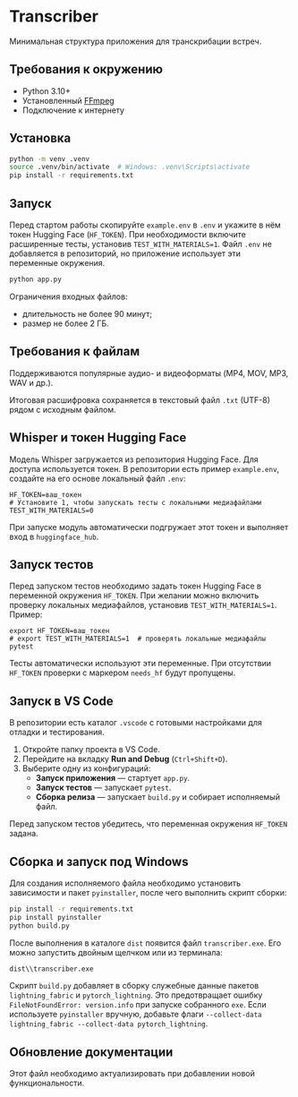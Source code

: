 # Transcriber

Минимальная структура приложения для транскрибации встреч.

## Требования к окружению

- Python 3.10+
- Установленный [FFmpeg](https://ffmpeg.org/)
- Подключение к интернету

## Установка

```bash
python -m venv .venv
source .venv/bin/activate  # Windows: .venv\Scripts\activate
pip install -r requirements.txt
```

## Запуск

Перед стартом работы скопируйте `example.env` в `.env` и укажите в нём токен
Hugging Face (`HF_TOKEN`). При необходимости включите расширенные тесты,
установив `TEST_WITH_MATERIALS=1`. Файл `.env` не добавляется в репозиторий,
но приложение использует эти переменные окружения.

```bash
python app.py
```

Ограничения входных файлов:

- длительность не более 90 минут;
- размер не более 2 ГБ.

## Требования к файлам

Поддерживаются популярные аудио- и видеоформаты (MP4, MOV, MP3, WAV и др.).

Итоговая расшифровка сохраняется в текстовый файл `.txt` (UTF-8) рядом с исходным файлом.

## Whisper и токен Hugging Face

Модель Whisper загружается из репозитория Hugging Face. Для доступа
используется токен. В репозитории есть пример `example.env`, создайте на его
основе локальный файл `.env`:

```
HF_TOKEN=ваш_токен
# Установите 1, чтобы запускать тесты с локальными медиафайлами
TEST_WITH_MATERIALS=0
```

При запуске модуль автоматически подгружает этот токен и выполняет вход в
`huggingface_hub`.

## Запуск тестов
Перед запуском тестов необходимо задать токен Hugging Face в переменной
окружения `HF_TOKEN`. При желании можно включить проверку локальных
медиафайлов, установив `TEST_WITH_MATERIALS=1`. Пример:

```
export HF_TOKEN=ваш_токен
# export TEST_WITH_MATERIALS=1  # проверять локальные медиафайлы
pytest
```

Тесты автоматически используют эти переменные. При отсутствии `HF_TOKEN`
проверки с маркером `needs_hf` будут пропущены.

## Запуск в VS Code

В репозитории есть каталог `.vscode` с готовыми настройками для отладки и тестирования.

1. Откройте папку проекта в VS Code.
2. Перейдите на вкладку **Run and Debug** (`Ctrl+Shift+D`).
3. Выберите одну из конфигураций:
   - **Запуск приложения** — стартует `app.py`.
   - **Запуск тестов** — запускает `pytest`.
   - **Сборка релиза** — запускает `build.py` и собирает исполняемый файл.

Перед запуском тестов убедитесь, что переменная окружения `HF_TOKEN` задана.


## Сборка и запуск под Windows

Для создания исполняемого файла необходимо установить зависимости и пакет
`pyinstaller`, после чего выполнить скрипт сборки:

```bash
pip install -r requirements.txt
pip install pyinstaller
python build.py
```

После выполнения в каталоге `dist` появится файл `transcriber.exe`. Его
можно запустить двойным щелчком или из терминала:

```bash
dist\\transcriber.exe
```

Скрипт `build.py` добавляет в сборку служебные данные пакетов
`lightning_fabric` и `pytorch_lightning`. Это предотвращает ошибку
`FileNotFoundError: version.info` при запуске собранного `exe`. Если
используете `pyinstaller` вручную, добавьте флаги
`--collect-data lightning_fabric --collect-data pytorch_lightning`.

## Обновление документации

Этот файл необходимо актуализировать при добавлении новой функциональности.

